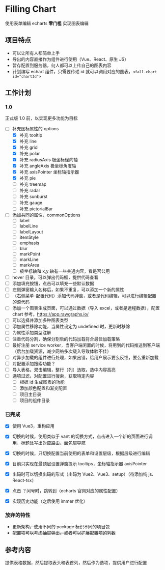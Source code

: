 # Filling Chart

使用表单编辑 echarts **零门槛** 实现图表编辑

## 项目特点

- 可以让所有人都简单上手
- 导出的内容直接作为组件进行使用（Vue、React、原生 JS）
- 暂存配置到服务器，何人都可以上传自己的图表内容
- 计划编写 echart 组件，只需要传递 id 就可以调用对应的图表，`<fall-chart id="chartId">`

## 工作计划

### 1.0

正式版 1.0 前，以实现更多功能为目标

- [ ] 补充图标属性的 options
  - [x] 补充 tooltip
  - [x] 补充 line
  - [x] 补充 grid
  - [x] 补充 polar
  - [x] 补充 radiusAxis 极坐标径向轴
  - [x] 补充 angleAxis 极坐标角度轴
  - [x] 补充 axisPointer 坐标轴指示器
  - [x] 补充 pie
  - [ ] 补充 treemap
  - [ ] 补充 radar
  - [ ] 补充 sunburst
  - [ ] 补充 gauge
  - [ ] 补充 pictorialBar
- [ ] 添加共同的属性，commonOptions
  - [ ] label
  - [ ] labelLine
  - [ ] labelLayout
  - [ ] itemStyle
  - [ ] emphasis
  - [ ] blur
  - [ ] markPoint
  - [ ] markLine
  - [ ] markArea
  - [ ] 极坐标轴和 x,y 轴有一些共通内容，看是否公用

- [ ] hover 目录，可以弹出代码框，提供代码查看
- [ ] 添加填充按钮，点击可以填充一些默认数据
- [ ] 左侧弹窗输入名称后，如果不重复，可以添加一个新的属性
- [ ] （右侧菜单-配置代码）添加代码弹窗，或者是代码编辑，可以进行编辑配置的源代码
- [ ] 添加一个图表生成页面，可以通过数据（导入 excel，或者是远程数据），配置 chart 参考，https://app.rawgraphs.io/
- [ ] 可以选择并添加多种图表类型
- [ ] 添加属性移除功能，当属性设定为 undefined 时，更新时移除
- [ ] 为属性添加类型注解
- [ ] 注重代码分割，确保分割后的代码加载符合最佳加载策略
- [ ] 最好注册 service worker，当客户端闲置的时候，将用到的代码推送到客户端（后台加载资源，减少网络多次载入导致体验不佳）
- [ ] 对异步加载的组件进行处理，如果出错，给用户展示要么反馈，要么重新加载
- [ ] 对配置添加搜索功能？
- [ ] 导入表格，双击编辑，整行（列）选取，选中内容高亮
- [ ] 选项过滤，对配置进行搜索，获取特定内容
  - [ ] 根据 id 生成图表的功能
  - [ ] 添加颜色配置和渐变配置
  - [ ] 项目主目录
  - [ ] 项目的组件目录

### 已完成

- [x] 使用 Vue3，重构应用
- [x] 切换的时候，使用类似于 vant 的切换方式，点击进入一个新的页面进行调用，标题处写出对应路由，面包屑导航
- [x] 切换的时候，只切换配置当前使用的表单和设置层级，根据层级进行编辑
- [x] 目前只实现在最顶层设置弹窗提示 tooltips，坐标轴指示器 axisPointer
- [x] 出码时可以切换出码的形式（出码为 Vue2、Vue3、setup）（待添加纯 js、React-tsx）
- [x] 点击 ？问号时，跳转到（echarts 官网对应的属性配置）
- [x] 实现历史功能（之后使用 immer 优化）


### 放弃的特性

- ~~更新架构，使用不同的 package 标识不同的项目包~~
- ~~配置项可以考虑抽屉弹出，或者可以扩展配置项的列数~~

## 参考内容

提供表格数据，然后提取表头和表首列，然后作为选项，提供用户进行配置
